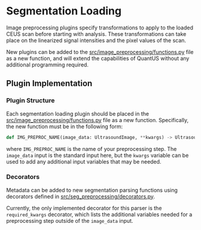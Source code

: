 # Segmentation Loading

Image preprocessing plugins specify transformations to apply to the loaded CEUS scan before starting with analysis. These transformations can take place on the linearized signal intensities and the pixel values of the scan.

New plugins can be added to the [src/image_preprocessing/functions.py](functions.py) file as a new function, and will extend the capabilities of QuantUS without any additional programming required.

## Plugin Implementation

### Plugin Structure

Each segmentation loading plugin should be placed in the [src/image_preprocessing/functions.py](functions.py) file as a new function. Specifically, the new function must be in the following form:

```python
def IMG_PREPROC_NAME(image_data: UltrasoundImage, **kwargs) -> UltrasoundImage:
```

where `IMG_PREPROC_NAME` is the name of your preprocessing step. The `image_data` input is the standard input here, but the `kwargs` variable can be used to add any additional input variables that may be needed.

### Decorators

Metadata can be added to new segmentation parsing functions using decorators defined in [src/seg_preprocessing/decorators.py](decorators.py).

Currently, the only implemented decorator for this parser is the `required_kwargs` decorator, which lists the additional variables needed for a preprocessing step outside of the `image_data` input.
